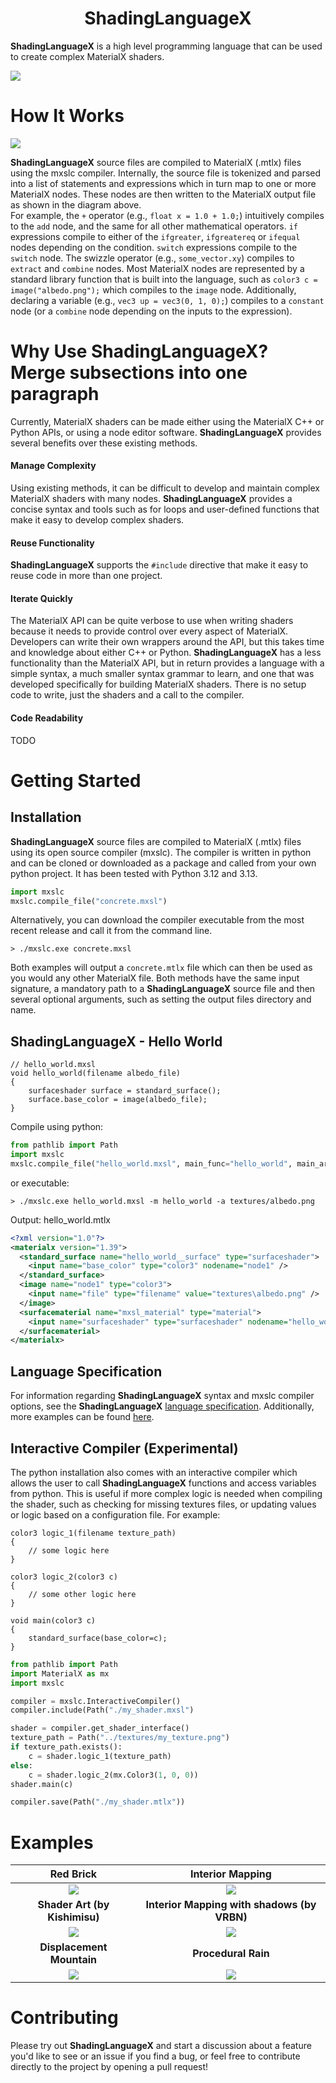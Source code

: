
<h1 align="center">ShadingLanguageX</h1>

__ShadingLanguageX__ is a high level programming language that can be used to create complex MaterialX shaders.  
  
![](examples/screenshots/readme_example.png)


# How It Works
![](examples/screenshots/howitworks.jpg)  

__ShadingLanguageX__ source files are compiled to MaterialX (.mtlx) files using the mxslc compiler. Internally, the source file is tokenized and parsed into a list of statements and expressions which in turn map to one or more MaterialX nodes. These nodes are then written to the MaterialX output file as shown in the diagram above.  
For example, the `+` operator (e.g., `float x = 1.0 + 1.0;`) intuitively compiles to the `add` node, and the same for all other mathematical operators. `if` expressions compile to either of the `ifgreater`, `ifgreatereq` or `ifequal` nodes depending on the condition. `switch` expressions compile to the `switch` node. The swizzle operator (e.g., `some_vector.xy`) compiles to `extract` and `combine` nodes. Most MaterialX nodes are represented by a standard library function that is built into the language, such as `color3 c = image("albedo.png");` which compiles to the `image` node. Additionally, declaring a variable (e.g., `vec3 up = vec3(0, 1, 0);`) compiles to a `constant` node (or a `combine` node depending on the inputs to the expression).  


# Why Use ShadingLanguageX? Merge subsections into one paragraph

Currently, MaterialX shaders can be made either using the MaterialX C++ or Python APIs, or using a node editor software. __ShadingLanguageX__ provides several benefits over these existing methods.

#### Manage Complexity

Using existing methods, it can be difficult to develop and maintain complex MaterialX shaders with many nodes. __ShadingLanguageX__ provides a concise syntax and tools such as for loops and user-defined functions that make it easy to develop complex shaders.

#### Reuse Functionality

__ShadingLanguageX__ supports the `#include` directive that make it easy to reuse code in more than one project. 

#### Iterate Quickly

The MaterialX API can be quite verbose to use when writing shaders because it needs to provide control over every aspect of MaterialX. Developers can write their own wrappers around the API, but this takes time and knowledge about either C++ or Python. __ShadingLanguageX__ has a less functionality than the MaterialX API, but in return provides a language with a simple syntax, a much smaller syntax grammar to learn, and one that was developed specifically for building MaterialX shaders. There is no setup code to write, just the shaders and a call to the compiler.

#### Code Readability

TODO

# Getting Started

## Installation
__ShadingLanguageX__ source files are compiled to MaterialX (.mtlx) files using its open source compiler (mxslc). The compiler is written in python and can be cloned or downloaded as a package and called from your own python project. It has been tested with Python 3.12 and 3.13. 
```python
import mxslc
mxslc.compile_file("concrete.mxsl")
```
Alternatively, you can download the compiler executable from the most recent release and call it from the command line.
```
> ./mxslc.exe concrete.mxsl
```
Both examples will output a `concrete.mtlx` file which can then be used as you would any other MaterialX file. Both methods have the same input signature, a mandatory path to a __ShadingLanguageX__ source file and then several optional arguments, such as setting the output files directory and name.

## ShadingLanguageX - Hello World
```
// hello_world.mxsl
void hello_world(filename albedo_file)
{
    surfaceshader surface = standard_surface();
    surface.base_color = image(albedo_file);
}
```
Compile using python:
```python
from pathlib import Path
import mxslc
mxslc.compile_file("hello_world.mxsl", main_func="hello_world", main_args=[Path("textures/albedo.png")]);
```
or executable:
```
> ./mxslc.exe hello_world.mxsl -m hello_world -a textures/albedo.png
```
Output: hello_world.mtlx
```xml
<?xml version="1.0"?>
<materialx version="1.39">
  <standard_surface name="hello_world__surface" type="surfaceshader">
    <input name="base_color" type="color3" nodename="node1" />
  </standard_surface>
  <image name="node1" type="color3">
    <input name="file" type="filename" value="textures\albedo.png" />
  </image>
  <surfacematerial name="mxsl_material" type="material">
    <input name="surfaceshader" type="surfaceshader" nodename="hello_world__surface" />
  </surfacematerial>
</materialx>
```

## Language Specification
For information regarding __ShadingLanguageX__ syntax and mxslc compiler options, see the __ShadingLanguageX__ [language specification](https://github.com/jakethorn/ShadingLanguageX/blob/main/docs/LanguageSpecification.md). Additionally, more examples can be found [here](https://github.com/jakethorn/ShadingLanguageX/tree/main/examples).

## Interactive Compiler (Experimental)
The python installation also comes with an interactive compiler which allows the user to call __ShadingLanguageX__ functions and access variables from python. This is useful if more complex logic is needed when compiling the shader, such as checking for missing textures files, or updating values or logic based on a configuration file.
For example:
```
color3 logic_1(filename texture_path)
{
    // some logic here
}

color3 logic_2(color3 c)
{
    // some other logic here
}

void main(color3 c)
{
    standard_surface(base_color=c);
}
```
```python
from pathlib import Path
import MaterialX as mx
import mxslc

compiler = mxslc.InteractiveCompiler()
compiler.include(Path("./my_shader.mxsl")

shader = compiler.get_shader_interface()
texture_path = Path("../textures/my_texture.png")
if texture_path.exists():
    c = shader.logic_1(texture_path)
else:
    c = shader.logic_2(mx.Color3(1, 0, 0))
shader.main(c)

compiler.save(Path("./my_shader.mtlx"))
```


# Examples
Red Brick                    |  Interior Mapping
:---------------------------:|:---------------------------:
![](examples/screenshots/redbrick.png)   |  ![](examples/screenshots/interiormapping.png)
__Shader Art (by Kishimisu)__    |  __Interior Mapping with shadows (by VRBN)__
![](examples/screenshots/shaderart.png)  |  ![](examples/screenshots/lit_interiors.png)
__Displacement Mountain__    |    __Procedural Rain__
![](examples/screenshots/mountain.png)   |  ![](examples/screenshots/rain.png)

# Contributing
Please try out __ShadingLanguageX__ and start a discussion about a feature you'd like to see or an issue if you find a bug, or feel free to contribute directly to the project by opening a pull request!
